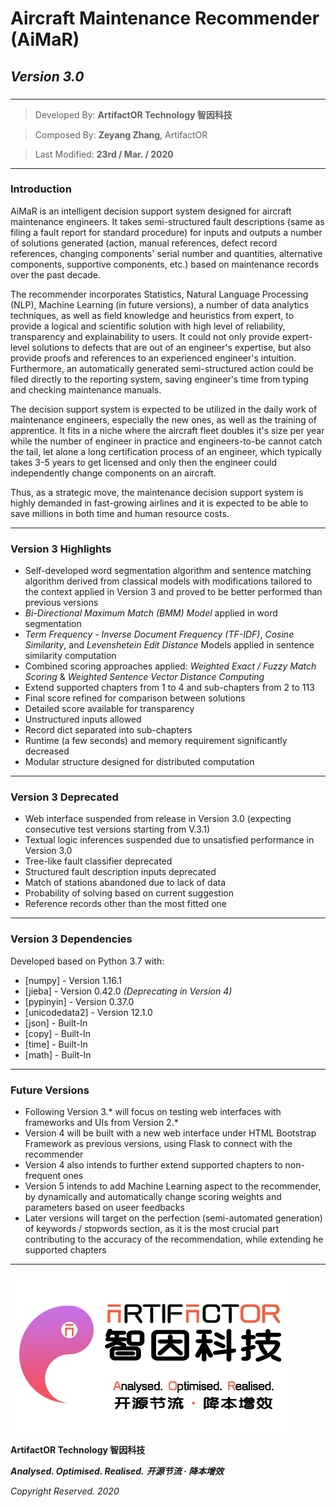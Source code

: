 # **Aircraft Maintenance Recommender (AiMaR)** 
## *Version 3.0*
###

***

> Developed By: **ArtifactOR Technology 智因科技**

> Composed By: **Zeyang Zhang**, ArtifactOR

> Last Modified: **23rd / Mar. / 2020**

***

### Introduction
AiMaR is an intelligent decision support system designed for aircraft maintenance engineers. It takes semi-structured fault descriptions (same as filing a fault report for standard procedure) for inputs and outputs a number of solutions generated (action, manual references, defect record references, changing components' serial number and quantities, alternative components, supportive components, etc.) based on maintenance records over the past decade.

The recommender incorporates Statistics, Natural Language Processing (NLP),  Machine Learning (in future versions), a number of data analytics techniques, as well as field knowledge and heuristics from expert, to provide a logical and scientific solution with high level of reliability, transparency and explainability to users. It could not only provide expert-level solutions to defects that are out of an engineer's expertise, but also provide proofs and references to an experienced engineer's intuition. Furthermore, an automatically generated semi-structured action could be filed directly to the reporting system, saving engineer's time from typing and checking maintenance manuals. 

The decision support system is expected to be utilized in the daily work of maintenance engineers, especially the new ones, as well as the training of apprentice. It fits in a niche where the aircraft fleet doubles it's size per year while the number of engineer in practice and engineers-to-be cannot catch the tail, let alone a long certification process of an engineer, which typically takes 3-5 years to get licensed and only then the engineer could independently change components on an aircraft.

Thus, as a strategic move, the maintenance decision support system is highly demanded in fast-growing airlines and it is expected to be able to save millions in both time and human resource costs. 

---

### Version 3 Highlights
- Self-developed word segmentation algorithm and sentence matching algorithm derived from classical models with modifications tailored to the context applied in Version 3 and proved to be better performed than previous versions 
- *Bi-Directional Maximum Match (BMM) Model* applied in word segmentation
- *Term Frequency - Inverse Document Frequency (TF-IDF)*, *Cosine Similarity*, and *Levenshetein Edit Distance* Models applied in sentence similarity computation 
- Combined scoring approaches applied: *Weighted Exact / Fuzzy Match Scoring* & *Weighted Sentence Vector Distance Computing* 
- Extend supported chapters from 1 to 4 and sub-chapters from 2 to 113
- Final score refined for comparison between solutions
- Detailed score available for transparency
- Unstructured inputs allowed
- Record dict separated into sub-chapters
- Runtime (a few seconds) and memory requirement significantly decreased
- Modular structure designed for distributed computation 

---

### Version 3 Deprecated
- Web interface suspended from release in Version 3.0 (expecting consecutive test versions starting from V.3.1)
- Textual logic inferences suspended due to unsatisfied performance in Version 3.0
- Tree-like fault classifier deprecated
- Structured fault description inputs deprecated 
- Match of stations abandoned due to lack of data
- Probability of solving based on current suggestion
- Reference records other than the most fitted one 

---

### Version 3 Dependencies

Developed based on Python 3.7 with:
- [numpy] - Version 1.16.1
- [jieba] - Version 0.42.0 *(Deprecating in Version 4)*
- [pypinyin] - Version 0.37.0
- [unicodedata2] - Version 12.1.0
- [json] - Built-In
- [copy] - Built-In
- [time] - Built-In
- [math] - Built-In

---

### Future Versions 
- Following Version 3.* will focus on testing web interfaces with frameworks and UIs from Version 2.*
- Version 4 will be built with a new web interface under HTML Bootstrap Framework as previous versions, using Flask to connect with the recommender
- Version 4 also intends to further extend supported chapters to non-frequent ones 
- Version 5 intends to add Machine Learning aspect to the recommender, by dynamically and automatically change scoring weights and parameters based on useer feedbacks
- Later versions will target on the perfection (semi-automated generation) of keywords / stopwords section, as it is the most crucial part contributing to the accuracy of the recommendation, while extending he supported chapters

---

![](https://github.com/ArtifactorZeyang/ArtifactorLogo/raw/master/ARTIFACTOR_logo_full.png)

**ArtifactOR Technology 智因科技**

***Analysed. Optimised. Realised.***
***开源节流 · 降本增效***

*Copyright Reserved. 2020*


